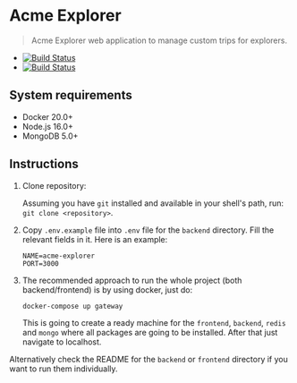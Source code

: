 # Acme Explorer

> Acme Explorer web application to manage custom trips for explorers. 

* [![Build Status](https://github.com/acme-explorer/acme-explorer/workflows/CI%20Backend/badge.svg)](https://github.com/0aps/art-marketplace/actions)
* [![Build Status](https://github.com/acme-explorer/acme-explorer/workflows/CI%20Frontend/badge.svg)](https://github.com/0aps/art-marketplace/actions)

## System requirements

* Docker 20.0+
* Node.js 16.0+
* MongoDB 5.0+

## Instructions

1. Clone repository:

   Assuming you have `git` installed and available in your shell's path, run: `git clone <repository>`.

2. Copy `.env.example` file into `.env` file for the `backend` directory. Fill the relevant fields in it. Here is an example:

    ```dotenv
    NAME=acme-explorer
    PORT=3000
    ```

3. The recommended approach to run the whole project (both backend/frontend) is by using docker, just do:

   ```sh
   docker-compose up gateway
   ```
   This is going to create a ready machine for the `frontend`, `backend`, `redis` and `mongo` where all packages are going to be installed. After that just navigate to localhost.

Alternatively check the README for the `backend` or `frontend` directory if you want to run them individually. 